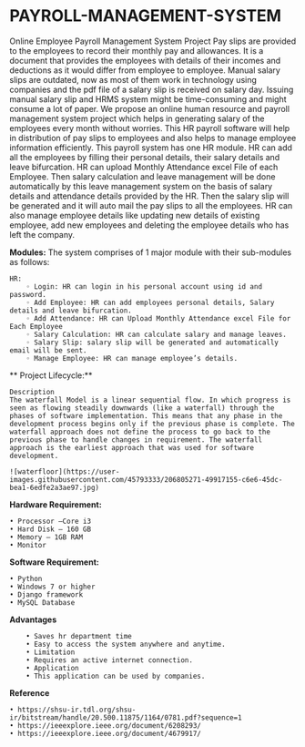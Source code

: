 # PAYROLL-MANAGEMENT-SYSTEM

Online Employee Payroll Management System Project
Pay slips are provided to the employees to record their monthly pay and allowances. It is a document that provides the employees with details of their incomes and deductions as it would differ from employee to employee. Manual salary slips are outdated, now as most of them work in technology using companies and the pdf file of a salary slip is received on salary day. Issuing manual salary slip and HRMS system might be time-consuming and might consume a lot of paper. We propose an online human resource and payroll management system project which helps in generating salary of the employees every month without worries. This HR payroll software will help in distribution of pay slips to employees and also helps to manage employee information efficiently. This payroll system has one HR module. HR can add all the employees by filling their personal details, their salary details and leave bifurcation. HR can upload Monthly Attendance excel File of each Employee. Then salary calculation and leave management will be done automatically by this leave management system on the basis of salary details and attendance details provided by the HR. Then the salary slip will be generated and it will auto mail the pay slips to all the employees. HR can also manage employee details like updating new details of existing employee, add new employees and deleting the employee details who has left the company.

**Modules:**
The system comprises of 1 major module with their sub-modules as follows:
    
    HR:
        ◦ Login: HR can login in his personal account using id and password.
        ◦ Add Employee: HR can add employees personal details, Salary details and leave bifurcation.
        ◦ Add Attendance: HR can Upload Monthly Attendance excel File for Each Employee
        ◦ Salary Calculation: HR can calculate salary and manage leaves.
        ◦ Salary Slip: salary slip will be generated and automatically email will be sent.
        ◦ Manage Employee: HR can manage employee’s details.


**
Project Lifecycle:**

    Description
    The waterfall Model is a linear sequential flow. In which progress is seen as flowing steadily downwards (like a waterfall) through the phases of software implementation. This means that any phase in the development process begins only if the previous phase is complete. The waterfall approach does not define the process to go back to the previous phase to handle changes in requirement. The waterfall approach is the earliest approach that was used for software development.
    
    ![waterfloor](https://user-images.githubusercontent.com/45793333/206805271-49917155-c6e6-45dc-bea1-6edfe2a3ae97.jpg)



**Hardware Requirement:**

    • Processor –Core i3
    • Hard Disk – 160 GB
    • Memory – 1GB RAM
    • Monitor

**Software Requirement:**

    • Python
    • Windows 7 or higher
    • Django framework
    • MySQL Database


**Advantages**

        • Saves hr department time
        • Easy to access the system anywhere and anytime.
        • Limitation
        • Requires an active internet connection.
        • Application	
        • This application can be used by companies.

**Reference**

    • https://shsu-ir.tdl.org/shsu-ir/bitstream/handle/20.500.11875/1164/0781.pdf?sequence=1
    • https://ieeexplore.ieee.org/document/6208293/
    • https://ieeexplore.ieee.org/document/4679917/
